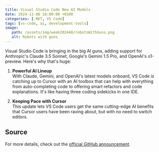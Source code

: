 ```yaml
---
title: Visual Studio Code New AI Models
date: 2024-11-06 18:00:00 +0100
categories: [.NET, VS Code]
tags: [vs-code, ai, development-tools]
image:
   path: /assets/img/week202448/robotsWithGuns.png
   alt: Robots with guns
---
```


Visual Studio Code is bringing in the big AI guns, adding support for Anthropic's Claude 3.5 Sonnet, Google's Gemini 1.5 Pro, and OpenAI's o1-preview. Here's why that's huge:

1. **Powerful AI Lineup**  
   With Claude, Gemini, and OpenAI's latest models onboard, VS Code is catching up to Cursor with an AI toolbox that can help with everything from auto-completing code to offering smart refactors and code explanations. It's like having three coding sidekicks in one IDE.

2. **Keeping Pace with Cursor**  
   This update lets VS Code users get the same cutting-edge AI benefits that Cursor users have been raving about, but with no need to switch editors.

## Source
For more details, check out the [official GitHub announcement](https://github.blog/news-insights/product-news/bringing-developer-choice-to-copilot/). 
